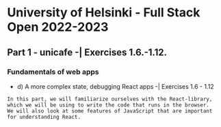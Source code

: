 # University of Helsinki - Full Stack Open 2022-2023

## Part 1 - unicafe -| Exercises 1.6.-1.12.
### Fundamentals of web apps
- d) A more complex state, debugging React apps -| Exercises 1.6 - 1.12

~~~ 
In this part, we will familiarize ourselves with the React-library, 
which we will be using to write the code that runs in the browser. 
We will also look at some features of JavaScript that are important for understanding React.
~~~
